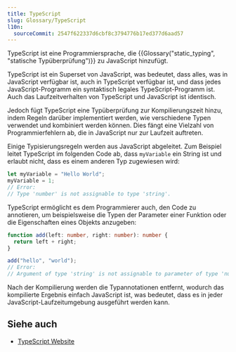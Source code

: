 ```yaml
---
title: TypeScript
slug: Glossary/TypeScript
l10n:
  sourceCommit: 2547f622337d6cbf8c3794776b17ed377d6aad57
---
```


TypeScript ist eine Programmiersprache, die {{Glossary("static_typing", "statische Typüberprüfung")}} zu JavaScript hinzufügt.

TypeScript ist ein Superset von JavaScript, was bedeutet, dass alles, was in JavaScript verfügbar ist, auch in TypeScript verfügbar ist, und dass jedes JavaScript-Programm ein syntaktisch legales TypeScript-Programm ist. Auch das Laufzeitverhalten von TypeScript und JavaScript ist identisch.

Jedoch fügt TypeScript eine Typüberprüfung zur Kompilierungszeit hinzu, indem Regeln darüber implementiert werden, wie verschiedene Typen verwendet und kombiniert werden können. Dies fängt eine Vielzahl von Programmierfehlern ab, die in JavaScript nur zur Laufzeit auftreten.

Einige Typisierungsregeln werden aus JavaScript abgeleitet. Zum Beispiel leitet TypeScript im folgenden Code ab, dass `myVariable` ein String ist und erlaubt nicht, dass es einem anderen Typ zugewiesen wird:

```js
let myVariable = "Hello World";
myVariable = 1;
// Error:
// Type 'number' is not assignable to type 'string'.
```

TypeScript ermöglicht es dem Programmierer auch, den Code zu annotieren, um beispielsweise die Typen der Parameter einer Funktion oder die Eigenschaften eines Objekts anzugeben:

```ts
function add(left: number, right: number): number {
  return left + right;
}

add("hello", "world");
// Error:
// Argument of type 'string' is not assignable to parameter of type 'number'.
```

Nach der Kompilierung werden die Typannotationen entfernt, wodurch das kompilierte Ergebnis einfach JavaScript ist, was bedeutet, dass es in jeder JavaScript-Laufzeitumgebung ausgeführt werden kann.

## Siehe auch

- [TypeScript Website](https://www.typescriptlang.org/)
